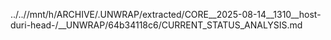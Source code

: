 ../..//mnt/h/ARCHIVE/.UNWRAP/extracted/CORE__2025-08-14__1310__host-duri-head-/__UNWRAP/64b34118c6/CURRENT_STATUS_ANALYSIS.md